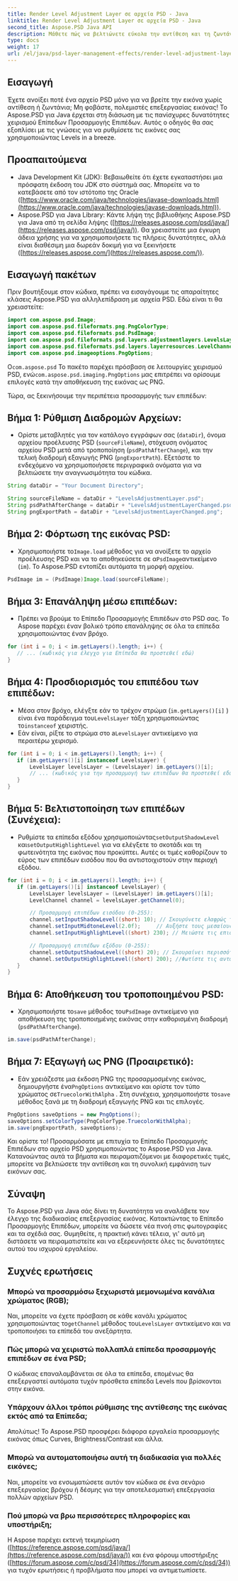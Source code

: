 ```yaml
---
title: Render Level Adjustment Layer σε αρχεία PSD - Java
linktitle: Render Level Adjustment Layer σε αρχεία PSD - Java
second_title: Aspose.PSD Java API
description: Μάθετε πώς να βελτιώνετε εύκολα την αντίθεση και τη ζωντάνια της εικόνας χρησιμοποιώντας το Aspose.PSD για Java. Master Levels Adjustment Layers με αυτόν τον οδηγό βήμα προς βήμα.
type: docs
weight: 17
url: /el/java/psd-layer-management-effects/render-level-adjustment-layer-psd/
---
```

## Εισαγωγή

Έχετε ανοίξει ποτέ ένα αρχείο PSD μόνο για να βρείτε την εικόνα χωρίς αντίθεση ή ζωντάνια; Μη φοβάστε, πολεμιστές επεξεργασίας εικόνας! Το Aspose.PSD για Java έρχεται στη διάσωση με τις πανίσχυρες δυνατότητες χειρισμού Επίπεδων Προσαρμογής Επιπέδων. Αυτός ο οδηγός θα σας εξοπλίσει με τις γνώσεις για να ρυθμίσετε τις εικόνες σας χρησιμοποιώντας Levels in a breeze. 

## Προαπαιτούμενα

- Java Development Kit (JDK): Βεβαιωθείτε ότι έχετε εγκαταστήσει μια πρόσφατη έκδοση του JDK στο σύστημά σας. Μπορείτε να το κατεβάσετε από τον ιστότοπο της Oracle ([https://www.oracle.com/java/technologies/javase-downloads.html](https://www.oracle.com/java/technologies/javase-downloads.html)).
- Aspose.PSD για Java Library: Κάντε λήψη της βιβλιοθήκης Aspose.PSD για Java από τη σελίδα λήψης ([https://releases.aspose.com/psd/java/](https://releases.aspose.com/psd/java/)). Θα χρειαστείτε μια έγκυρη άδεια χρήσης για να χρησιμοποιήσετε τις πλήρεις δυνατότητες, αλλά είναι διαθέσιμη μια δωρεάν δοκιμή για να ξεκινήσετε ([https://releases.aspose.com/](https://releases.aspose.com/)).

## Εισαγωγή πακέτων

Πριν βουτήξουμε στον κώδικα, πρέπει να εισαγάγουμε τις απαραίτητες κλάσεις Aspose.PSD για αλληλεπίδραση με αρχεία PSD. Εδώ είναι τι θα χρειαστείτε:

```java
import com.aspose.psd.Image;
import com.aspose.psd.fileformats.png.PngColorType;
import com.aspose.psd.fileformats.psd.PsdImage;
import com.aspose.psd.fileformats.psd.layers.adjustmentlayers.LevelsLayer;
import com.aspose.psd.fileformats.psd.layers.layerresources.LevelChannel;
import com.aspose.psd.imageoptions.PngOptions;
```

 Ο`com.aspose.psd` Το πακέτο παρέχει πρόσβαση σε λειτουργίες χειρισμού PSD, ενώ`com.aspose.psd.imaging.PngOptions` μας επιτρέπει να ορίσουμε επιλογές κατά την αποθήκευση της εικόνας ως PNG.

Τώρα, ας ξεκινήσουμε την περιπέτεια προσαρμογής των επιπέδων:

## Βήμα 1: Ρύθμιση Διαδρομών Αρχείων:

- Ορίστε μεταβλητές για τον κατάλογο εγγράφων σας (`dataDir`), όνομα αρχείου προέλευσης PSD (`sourceFileName`), στόχευση ονόματος αρχείου PSD μετά από τροποποίηση (`psdPathAfterChange`), και την τελική διαδρομή εξαγωγής PNG (`pngExportPath`). Εξετάστε το ενδεχόμενο να χρησιμοποιήσετε περιγραφικά ονόματα για να βελτιώσετε την αναγνωσιμότητα του κώδικα.

```java
String dataDir = "Your Document Directory";

String sourceFileName = dataDir + "LevelsAdjustmentLayer.psd";
String psdPathAfterChange = dataDir + "LevelsAdjustmentLayerChanged.psd";
String pngExportPath = dataDir + "LevelsAdjustmentLayerChanged.png";
```

## Βήμα 2: Φόρτωση της εικόνας PSD:

-  Χρησιμοποιήστε το`Image.load` μέθοδος για να ανοίξετε το αρχείο προέλευσης PSD και να το αποθηκεύσετε σε α`PsdImage`αντικείμενο (`im`). Το Aspose.PSD εντοπίζει αυτόματα τη μορφή αρχείου.

```java
PsdImage im = (PsdImage)Image.load(sourceFileName);
```

## Βήμα 3: Επανάληψη μέσω επιπέδων:

- Πρέπει να βρούμε το Επίπεδο Προσαρμογής Επιπέδων στο PSD σας. Το Aspose παρέχει έναν βολικό τρόπο επανάληψης σε όλα τα επίπεδα χρησιμοποιώντας έναν βρόχο.

```java
for (int i = 0; i < im.getLayers().length; i++) {
   // ... (κωδικός για έλεγχο για Επίπεδα θα προστεθεί εδώ)
}
```

## Βήμα 4: Προσδιορισμός του επιπέδου των επιπέδων:

- Μέσα στον βρόχο, ελέγξτε εάν το τρέχον στρώμα (`im.getLayers()[i]` ) είναι ένα παράδειγμα του`LevelsLayer` τάξη χρησιμοποιώντας το`instanceof` χειριστής. 
-  Εάν είναι, ρίξτε το στρώμα στο a`LevelsLayer` αντικείμενο για περαιτέρω χειρισμό.

```java
for (int i = 0; i < im.getLayers().length; i++) {
   if (im.getLayers()[i] instanceof LevelsLayer) {
	   LevelsLayer levelsLayer = (LevelsLayer) im.getLayers()[i];
	   // ... (κωδικός για την προσαρμογή των επιπέδων θα προστεθεί εδώ)
   }
}
```
## Βήμα 5: Βελτιστοποίηση των επιπέδων (Συνέχεια):

-  Ρυθμίστε τα επίπεδα εξόδου χρησιμοποιώντας`setOutputShadowLevel` και`setOutputHighlightLevel` για να ελέγξετε το σκοτάδι και τη φωτεινότητα της εικόνας που προκύπτει. Αυτές οι τιμές καθορίζουν το εύρος των επιπέδων εισόδου που θα αντιστοιχιστούν στην περιοχή εξόδου.

```java
for (int i = 0; i < im.getLayers().length; i++) {
   if (im.getLayers()[i] instanceof LevelsLayer) {
	   LevelsLayer levelsLayer = (LevelsLayer) im.getLayers()[i];
	   LevelChannel channel = levelsLayer.getChannel(0);

	   // Προσαρμογή επιπέδων εισόδου (0-255):
	   channel.setInputShadowLevel((short) 10); // Σκουρύνετε ελαφρώς τις σκιές
	   channel.setInputMidtoneLevel(2.0f);     // Αυξήστε τους μεσαίους τόνους
	   channel.setInputHighlightLevel((short) 230); // Μειώστε τις επισημάνσεις

	   // Προσαρμογή επιπέδων εξόδου (0-255):
	   channel.setOutputShadowLevel((short) 20); // Σκουραίνει περισσότερο τις σκιές
	   channel.setOutputHighlightLevel((short) 200); //Φωτίστε τις ανταύγειες
   }
}
```

## Βήμα 6: Αποθήκευση του τροποποιημένου PSD:

-  Χρησιμοποιήστε το`save` μέθοδος του`PsdImage` αντικείμενο για αποθήκευση της τροποποιημένης εικόνας στην καθορισμένη διαδρομή (`psdPathAfterChange`).

```java
im.save(psdPathAfterChange);
```

## Βήμα 7: Εξαγωγή ως PNG (Προαιρετικό):

-  Εάν χρειάζεστε μια έκδοση PNG της προσαρμοσμένης εικόνας, δημιουργήστε ένα`PngOptions` αντικείμενο και ορίστε τον τύπο χρώματος σε`TruecolorWithAlpha` . Στη συνέχεια, χρησιμοποιήστε το`save` μέθοδος ξανά με τη διαδρομή εξαγωγής PNG και τις επιλογές.

```java
PngOptions saveOptions = new PngOptions();
saveOptions.setColorType(PngColorType.TruecolorWithAlpha);
im.save(pngExportPath, saveOptions);
```

Και ορίστε το! Προσαρμόσατε με επιτυχία το Επίπεδο Προσαρμογής Επιπέδων στο αρχείο PSD χρησιμοποιώντας το Aspose.PSD για Java. Κατανοώντας αυτά τα βήματα και πειραματιζόμενοι με διαφορετικές τιμές, μπορείτε να βελτιώσετε την αντίθεση και τη συνολική εμφάνιση των εικόνων σας.

## Σύναψη

Το Aspose.PSD για Java σάς δίνει τη δυνατότητα να αναλάβετε τον έλεγχο της διαδικασίας επεξεργασίας εικόνας. Κατακτώντας το Επίπεδο Προσαρμογής Επιπέδων, μπορείτε να δώσετε νέα πνοή στις φωτογραφίες και τα σχέδιά σας. Θυμηθείτε, η πρακτική κάνει τέλεια, γι' αυτό μη διστάσετε να πειραματιστείτε και να εξερευνήσετε όλες τις δυνατότητες αυτού του ισχυρού εργαλείου.
 
## Συχνές ερωτήσεις

### Μπορώ να προσαρμόσω ξεχωριστά μεμονωμένα κανάλια χρώματος (RGB); 
Ναι, μπορείτε να έχετε πρόσβαση σε κάθε κανάλι χρώματος χρησιμοποιώντας το`getChannel` μέθοδος του`LevelsLayer` αντικείμενο και να τροποποιήσει τα επίπεδά του ανεξάρτητα.

### Πώς μπορώ να χειριστώ πολλαπλά επίπεδα προσαρμογής επιπέδων σε ένα PSD;
Ο κώδικας επαναλαμβάνεται σε όλα τα επίπεδα, επομένως θα επεξεργαστεί αυτόματα τυχόν πρόσθετα επίπεδα Levels που βρίσκονται στην εικόνα.

### Υπάρχουν άλλοι τρόποι ρύθμισης της αντίθεσης της εικόνας εκτός από τα Επίπεδα;
Απολύτως! Το Aspose.PSD προσφέρει διάφορα εργαλεία προσαρμογής εικόνας όπως Curves, Brightness/Contrast και άλλα.

### Μπορώ να αυτοματοποιήσω αυτή τη διαδικασία για πολλές εικόνες; 
Ναι, μπορείτε να ενσωματώσετε αυτόν τον κώδικα σε ένα σενάριο επεξεργασίας βρόχου ή δέσμης για την αποτελεσματική επεξεργασία πολλών αρχείων PSD.

### Πού μπορώ να βρω περισσότερες πληροφορίες και υποστήριξη;
Η Aspose παρέχει εκτενή τεκμηρίωση ([https://reference.aspose.com/psd/java/](https://reference.aspose.com/psd/java/)) και ένα φόρουμ υποστήριξης ([https://forum.aspose.com/c/psd/34](https://forum.aspose.com/c/psd/34)) για τυχόν ερωτήσεις ή προβλήματα που μπορεί να αντιμετωπίσετε.